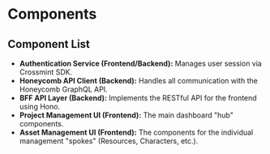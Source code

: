 # Components

## Component List

  * **Authentication Service (Frontend/Backend):** Manages user session via Crossmint SDK.
  * **Honeycomb API Client (Backend):** Handles all communication with the Honeycomb GraphQL API.
  * **BFF API Layer (Backend):** Implements the RESTful API for the frontend using Hono.
  * **Project Management UI (Frontend):** The main dashboard "hub" components.
  * **Asset Management UI (Frontend):** The components for the individual management "spokes" (Resources, Characters, etc.).
